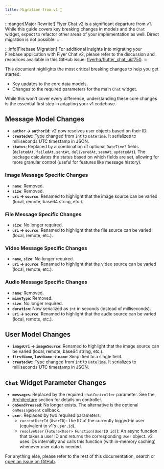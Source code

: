 ```yaml
---
title: Migration from v1 🔄
---
```


:::danger[Major Rewrite!]
Flyer Chat v2 is a significant departure from v1. While this guide covers key breaking changes in models and the `Chat` widget, expect to refactor other areas of your implementation as well. Direct migration is not possible.
:::

:::info[Firebase Migration]
For additional insights into migrating your Firebase application with Flyer Chat v2, please refer to the discussion and resources available in this GitHub issue: [flyerhq/flutter_chat_ui#750](https://github.com/flyerhq/flutter_chat_ui/issues/750).
:::

This document highlights the most critical breaking changes to help you get started:
*   Key updates to the core data models.
*   Changes to the required parameters for the main `Chat` widget.

While this won't cover every difference, understanding these core changes is the essential first step in adapting your v1 codebase.

## Message Model Changes

*   **`author` -> `authorId`**: v2 now resolves user objects based on their ID.
*   **`createdAt`**: Type changed from `int` to `DateTime`. It serializes to milliseconds UTC timestamp in JSON.
*   **`status`**: Replaced by a combination of optional `DateTime?` fields (`deletedAt`, `failedAt`, `sentAt`, `deliveredAt`, `seenAt`, `updatedAt`). The package calculates the status based on which fields are set, allowing for more granular control (useful for features like message history).

### Image Message Specific Changes

*   **`name`**: Removed.
*   **`size`**: Removed.
*   **`uri` -> `source`**: Renamed to highlight that the image source can be varied (local, remote, base64 string, etc.).

### File Message Specific Changes

*   **`size`**: No longer required.
*   **`uri` -> `source`**: Renamed to highlight that the file source can be varied (local, remote, etc.).

### Video Message Specific Changes

*   **`name`, `size`**: No longer required.
*   **`uri` -> `source`**: Renamed to highlight that the video source can be varied (local, remote, etc.).

### Audio Message Specific Changes

*   **`name`**: Removed.
*   **`mimeType`**: Removed.
*   **`size`**: No longer required.
*   **`duration`**: Now serialized as `int` in seconds (instead of milliseconds).
*   **`uri` -> `source`**: Renamed to highlight that the audio source can be varied (local, remote, etc.).

## User Model Changes

*   **`imageUri` -> `imageSource`**: Renamed to highlight that the image source can be varied (local, remote, base64 string, etc.).
*   **`firstName`, `lastName` -> `name`**: Simplified to a single field.
*   **`createdAt`**: Type changed from `int` to `DateTime`. It serializes to milliseconds UTC timestamp in JSON.

## `Chat` Widget Parameter Changes

*   **`messages`**: Replaced by the required `chatController` parameter. See the [Architecture](/docs/flutter/getting-started/architecture) section for details on controller.
*   **`onSendPressed`**: No longer exists. The alternative is the optional `onMessageSent` callback.
*   **`user`**: Replaced by two required parameters:
    *   `currentUserId` (`UserID`): The ID of the currently logged-in user (equivalent to v1's `user.id`).
    *   `resolveUser` (`Future<User> Function(UserID id)`): An async function that takes a user ID and returns the corresponding `User` object. v2 uses IDs internally and calls this function (with in-memory caching) whenever user data is needed.

For anything else, please refer to the rest of this documentation, search or [open an issue on GitHub](https://github.com/flyerhq/flutter_chat_ui/issues).
